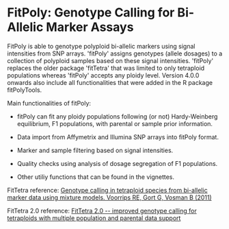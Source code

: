 # FitPoly: Genotype Calling for Bi-Allelic Marker Assays

FitPoly is able to genotype polyploid bi-allelic markers using signal intensities from SNP arrays. 'fitPoly' assigns genotypes (allele dosages) to a collection of polyploid samples based on these signal intensities. 'fitPoly' replaces the older package 'fitTetra' that was limited to only tetraploid populations whereas 'fitPoly' accepts any ploidy level. Version 4.0.0 onwards also include all functionalities that were added in the R package fitPolyTools.

Main functionalities of fitPoly:

-   fitPoly can fit any ploidy populations following (or not) Hardy-Weinberg equilibrium, F1 populations, with parental or sample prior information.

-   Data import from Affymetrix and Illumina SNP arrays into fitPoly format.

-   Marker and sample filtering based on signal intensities.

-   Quality checks using analysis of dosage segregation of F1 populations.

-   Other utiliy functions that can be found in the vignettes.

FitTetra reference: [Genotype calling in tetraploid species from bi-allelic marker data using mixture models. Voorrips RE, Gort G, Vosman B (2011)](http://dx.doi.org/10.1186/1471-2105-12-172)

FitTetra 2.0 reference: [FitTetra 2.0 -- improved genotype calling for tetraploids with multiple population and parental data support](https://doi.org/10.1186/s12859-019-2703-y)
